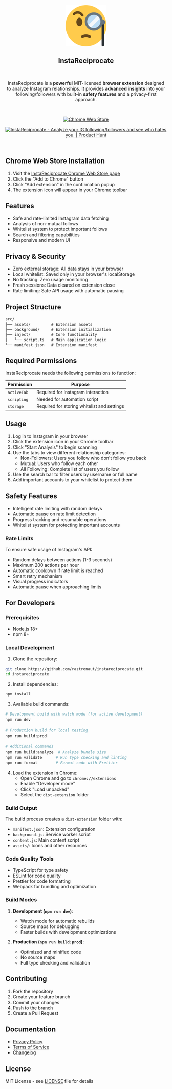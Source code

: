 <p align="center"><img width="128" alt="InstaReciprocate Logo" src="src/assets/icons/icon128.png"></p>

<h2 align="center">InstaReciprocate</h2>
<br/>
<p align="center">InstaReciprocate is a <strong>powerful</strong> MIT-licensed <strong>browser extension</strong> designed to analyze Instagram relationships. It provides <strong>advanced insights</strong> into your following/followers with built-in <strong>safety features</strong> and a privacy-first approach.</p>
<br/>
<p align="center"><a rel="noreferrer noopener" href="https://chrome.google.com/webstore/detail/instareciprocate"><img alt="Chrome Web Store" src="https://img.shields.io/badge/Chrome-141e24.svg?&style=for-the-badge&logo=google-chrome&logoColor=white"></a></p>
<p align="center"><a href="https://www.producthunt.com/posts/instareciprocate?embed=true&utm_source=badge-featured&utm_medium=badge&utm_souce=badge-instareciprocate" target="_blank"><img src="https://api.producthunt.com/widgets/embed-image/v1/featured.svg?post_id=765196&theme=dark" alt="InstaReciprocate - Analyze&#0032;your&#0032;IG&#0032;following&#0047;followers&#0032;and&#0032;see&#0032;who&#0032;hates&#0032;you&#0046; | Product Hunt" style="width: 250px; height: 54px;" width="250" height="54" /></a></p>
<br/>

## Chrome Web Store Installation

1. Visit the [InstaReciprocate Chrome Web Store page](https://chromewebstore.google.com/detail/InstaReciprocate/mnboeolamdcoiblgmlihanjklobhdbdf?hl=en&authuser=0)
2. Click the "Add to Chrome" button
3. Click "Add extension" in the confirmation popup
4. The extension icon will appear in your Chrome toolbar

## Features

- Safe and rate-limited Instagram data fetching
- Analysis of non-mutual follows
- Whitelist system to protect important follows
- Search and filtering capabilities
- Responsive and modern UI

## Privacy & Security
- Zero external storage: All data stays in your browser
- Local whitelist: Saved only in your browser's localStorage
- No tracking: Zero usage monitoring
- Fresh sessions: Data cleared on extension close
- Rate limiting: Safe API usage with automatic pausing

## Project Structure
```
src/
├── assets/         # Extension assets
├── background/     # Extension initialization
├── inject/         # Core functionality
│   └── script.ts   # Main application logic
└── manifest.json   # Extension manifest
```

## Required Permissions

InstaReciprocate needs the following permissions to function:

| Permission | Purpose |
|------------|---------|
| `activeTab` | Required for Instagram interaction |
| `scripting` | Needed for automation script |
| `storage` | Required for storing whitelist and settings | 

## Usage

1. Log in to Instagram in your browser
2. Click the extension icon in your Chrome toolbar
3. Click "Start Analysis" to begin scanning
4. Use the tabs to view different relationship categories:
   - Non-Followers: Users you follow who don't follow you back
   - Mutual: Users who follow each other
   - All Following: Complete list of users you follow
5. Use the search bar to filter users by username or full name
6. Add important accounts to your whitelist to protect them

## Safety Features

- Intelligent rate limiting with random delays
- Automatic pause on rate limit detection
- Progress tracking and resumable operations
- Whitelist system for protecting important accounts

### Rate Limits
To ensure safe usage of Instagram's API:
- Random delays between actions (1-3 seconds)
- Maximum 200 actions per hour
- Automatic cooldown if rate limit is reached
- Smart retry mechanism
- Visual progress indicators
- Automatic pause when approaching limits

## For Developers

### Prerequisites
- Node.js 18+
- npm 8+

### Local Development

1. Clone the repository:
```bash
git clone https://github.com/raztronaut/instareciprocate.git
cd instareciprocate
```

2. Install dependencies:
```bash
npm install
```

3. Available build commands:
```bash
# Development build with watch mode (for active development)
npm run dev

# Production build for local testing
npm run build:prod

# Additional commands
npm run build:analyze  # Analyze bundle size
npm run validate      # Run type checking and linting
npm run format        # Format code with Prettier
```

4. Load the extension in Chrome:
   - Open Chrome and go to `chrome://extensions`
   - Enable "Developer mode"
   - Click "Load unpacked"
   - Select the `dist-extension` folder

### Build Output
The build process creates a `dist-extension` folder with:
- `manifest.json`: Extension configuration
- `background.js`: Service worker script
- `content.js`: Main content script
- `assets/`: Icons and other resources

### Code Quality Tools
- TypeScript for type safety
- ESLint for code quality
- Prettier for code formatting
- Webpack for bundling and optimization

### Build Modes
1. **Development (`npm run dev`)**:
   - Watch mode for automatic rebuilds
   - Source maps for debugging
   - Faster builds with development optimizations

2. **Production (`npm run build:prod`)**:
   - Optimized and minified code
   - No source maps
   - Full type checking and validation

## Contributing

1. Fork the repository
2. Create your feature branch
3. Commit your changes
4. Push to the branch
5. Create a Pull Request

## Documentation

- [Privacy Policy](docs/PRIVACY.md)
- [Terms of Service](docs/TERMS.md)
- [Changelog](docs/CHANGELOG.md)

## License

MIT License - see [LICENSE](LICENSE) file for details 

